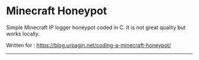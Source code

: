 # Minecraft Honeypot

Simple Minecraft IP logger honeypot coded in C. It is not great quality but works locally.

Written for : https://blog.urpagin.net/coding-a-minecraft-honeypot/

---

